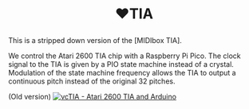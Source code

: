# <p align="center">:heart:TIA</p>

This is a stripped down version of the [MIDIbox TIA]. 

We control the Atari 2600 TIA chip with a Raspberry Pi Pico. The clock signal to the TIA is given by a PIO state machine instead of a crystal. Modulation of the state machine frequency allows the TIA to output a continuous pitch instead of the original 32 pitches.


(Old version)
[![vcTIA - Atari 2600 TIA and Arduino](https://img.youtube.com/vi/jGm9PULHrRM/0.jpg)](https://www.youtube.com/watch?v=jGm9PULHrRM)
